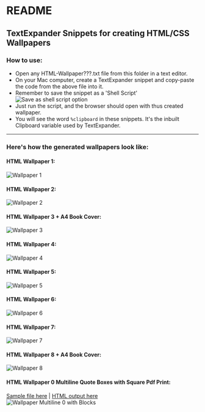 # README
## TextExpander Snippets for creating HTML/CSS Wallpapers

### How to use:

* Open any HTML-Wallpaper???.txt file from this folder in a text editor.
* On your Mac computer, create a TextExpander snippet and copy-paste the code from the above file into it.
* Remember to save the snippet as a 'Shell Script'  
![Save as shell script option](./showcase-images/screenshot-shell-script-howto.jpg)
* Just run the script, and the browser should open with thus created wallpaper.
* You will see the word `%clipboard` in these snippets. It's the inbuilt Clipboard variable used by TextExpander.

----------

### Here's how the generated wallpapers look like:

#### HTML Wallpaper 1:
![Wallpaper 1](./showcase-images/screenshot-wallpaper-1.jpg)

#### HTML Wallpaper 2:
![Wallpaper 2](./showcase-images/screenshot-wallpaper-2.jpg)

#### HTML Wallpaper 3 + A4 Book Cover:
![Wallpaper 3](./showcase-images/screenshot-wallpaper-3.jpg)

#### HTML Wallpaper 4:
![Wallpaper 4](./showcase-images/screenshot-wallpaper-4.jpg)

#### HTML Wallpaper 5:
![Wallpaper 5](./showcase-images/screenshot-wallpaper-5.jpg)

#### HTML Wallpaper 6:
![Wallpaper 6](./showcase-images/screenshot-wallpaper-6.jpg)

#### HTML Wallpaper 7:
![Wallpaper 7](./showcase-images/screenshot-wallpaper-7.jpg)

#### HTML Wallpaper 8 + A4 Book Cover:
![Wallpaper 8](./showcase-images/screenshot-wallpaper-8.jpg)

#### HTML Wallpaper 0 Multiline Quote Boxes with Square Pdf Print:   
[Sample file here](sample-and-output-files/sample-quotes-text-for-multiline-wallpaper0.txt) | [HTML output here](sample-and-output-files/quotes_TMP-wallpaper-wm0.html)   
![Wallpaper Multiline 0 with Blocks](./showcase-images/screenshot-wallpaper-multiline-0.jpg)
